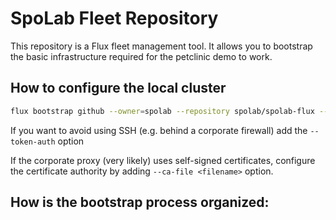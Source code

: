 # SpoLab Fleet Repository

This repository is a Flux fleet management tool. It allows you to bootstrap the basic infrastructure required for the petclinic demo to work.

## How to configure the local cluster

```bash
flux bootstrap github --owner=spolab --repository spolab/spolab-flux --path clusters/development --personal  
```

If you want to avoid using SSH (e.g. behind a corporate firewall) add the `--token-auth` option

If the corporate proxy (very likely) uses self-signed certificates, configure the certificate authority by adding `--ca-file <filename>` option.

How is the bootstrap process organized:
- 